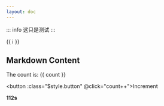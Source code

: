 ```yaml
---
layout: doc
---
```


::: info
这只是测试
:::

<span v-for="i in 3">{{ i }}</span>

## Markdown Content

The count is: {{ count }}

<button :class="$style.button" @click="count++">Increment</button>

<style module>
.button {
  color: red;
  font-weight: bold;
}
</style>
**112s**
